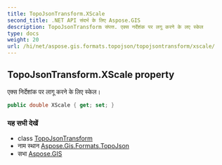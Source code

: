 ```yaml
---
title: TopoJsonTransform.XScale
second_title: .NET API संदर्भ के लिए Aspose.GIS
description: TopoJsonTransform संपत्त. एक्स नर्देशंक पर लगू करने के लए स्केल
type: docs
weight: 20
url: /hi/net/aspose.gis.formats.topojson/topojsontransform/xscale/
---
```

## TopoJsonTransform.XScale property

एक्स निर्देशांक पर लागू करने के लिए स्केल।

```csharp
public double XScale { get; set; }
```

### यह सभी देखें

* class [TopoJsonTransform](../)
* नाम स्थान [Aspose.Gis.Formats.TopoJson](../../topojsontransform/)
* सभा [Aspose.GIS](../../../)


